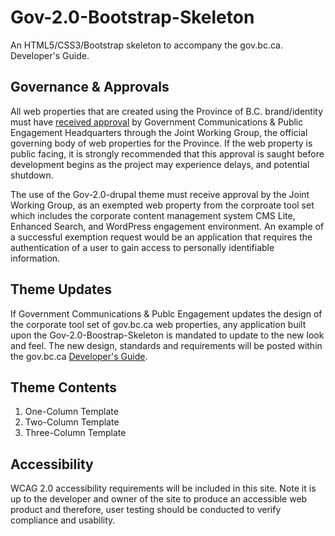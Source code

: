 # Gov-2.0-Bootstrap-Skeleton
An HTML5/CSS3/Bootstrap skeleton to accompany the gov.bc.ca. Developer's Guide.

## Governance & Approvals   
All web properties that are created using the Province of B.C. brand/identity must have [received approval](http://www2.gov.bc.ca/gov/content/about-gov-bc-ca/web-presence/web-property-governance) by Government Communications & Public Engagement Headquarters through the Joint Working Group, the official governing body of web properties for the Province.  If the web property is public facing, it is strongly recommended that this approval is saught before development begins as the project may experience delays, and potential shutdown.  

The use of the Gov-2.0-drupal theme must receive approval by the Joint Working Group, as an exempted web property from the corproate tool set which includes the corporate content management system CMS Lite, Enhanced Search, and WordPress engagement environment.  An example of a successful exemption request would be an application that requires the authentication of a user to gain access to personally identifiable information.  

## Theme Updates
If Government Communications & Publc Engagement updates the design of the corporate tool set of gov.bc.ca web properties, any application built upon the Gov-2.0-Boostrap-Skeleton is mandated to update to the new look and feel.  The new design, standards and requirements will be posted within the gov.bc.ca [Developer's Guide](http://www2.gov.bc.ca/gov/content/about-gov-bc-ca/web-presence/developers-guide).

## Theme Contents
1. One-Column Template
2. Two-Column Template
3. Three-Column Template

## Accessibility
WCAG 2.0 accessibility requirements will be included in this site. Note it is up to the developer and owner of the site to produce an accessible web product and therefore, user testing should be conducted to verify compliance and usability.